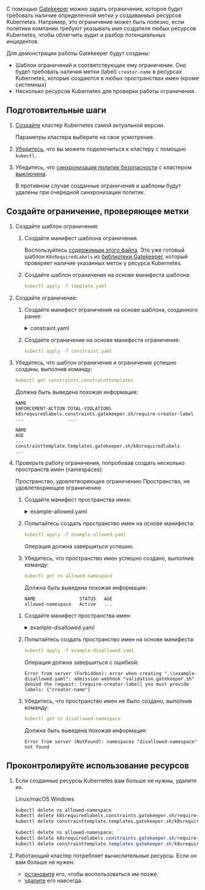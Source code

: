 С помощью [Gatekeeper](../../../k8s-reference/gatekeeper) можно задать ограничение, которое будет требовать наличие определенной метки у создаваемых ресурсов Kubernetes. Например, это ограничение может быть полезно, если политики компании требуют указывать имя создателя любых ресурсов Kubernetes, чтобы облегчить аудит и разбор потенциальных инцидентов.

Для демонстрации работы Gatekeeper будут созданы:

- Шаблон ограничений и соответствующее ему ограничение. Оно будет требовать наличия метки (label) `creator-name` в ресурсах Kubernetes, которые создаются в любых пространствах имен (кроме системных)
- Несколько ресурсов Kubernetes для проверки работы ограничения.

## Подготовительные шаги

1. [Создайте](../../../operations/create-cluster) кластер Kubernetes самой актуальной версии.

   Параметры кластера выберите на свое усмотрение.

1. [Убедитесь](../../../connect/kubectl), что вы можете подключиться к кластеру с помощью `kubectl`.

1. Убедитесь, что [синхронизация политик безопасности](../../../concepts/security-policies#synchro) с кластером [выключена](../../../operations/manage-security#upravlenie_sinhronizaciey_politik_bezopasnosti_s_klasterom).

   В противном случае созданные ограничения и шаблоны будут удалены при очередной синхронизации политик.

## Создайте ограничение, проверяющее метки

1. Создайте шаблон ограничения:

   1. Создайте манифест шаблона ограничения.

      Воспользуйтесь [содержимым этого файла](https://github.com/open-policy-agent/gatekeeper-library/blob/master/library/general/requiredlabels/template.yaml). Это уже готовый шаблон `K8sRequiredLabels` из [библиотеки Gatekeeper](https://github.com/open-policy-agent/gatekeeper-library), который проверяет наличие указанных меток у ресурса Kubernetes.

   1. Создайте шаблон ограничения на основе манифеста шаблона:

      ```yaml
      kubectl apply -f template.yaml
      ```

1. Создайте ограничение:

   1. Создайте манифест ограничения на основе шаблона, созданного ранее:

      <details>
      <summary markdown="span">constraint.yaml</summary>

      ```yaml
      apiVersion: constraints.gatekeeper.sh/v1beta1
      kind: K8sRequiredLabels
      metadata:
        name: require-creator-label
      spec:
        match:
          kinds:
            - apiGroups: [""]
              kinds: ["Namespace"]
          excludedNamespaces: ["kube-system"]
        parameters:
          labels:
            - key: creator-name
              allowedRegex: "(([A-Za-z0-9][-A-Za-z0-9_.]*)?[A-Za-z0-9])?"
      ```

      </details>

   1. Создайте ограничение на основе манифеста ограничения:

      ```yaml
      kubectl apply -f constraint.yaml
      ```

1. Убедитесь, что шаблон ограничения и ограничение успешно созданы, выполнив команду:

   ```yaml
   kubectl get constraints,constrainttemplates
   ```

   Должна быть выведена похожая информация:

   ```text
   NAME                                                              ENFORCEMENT-ACTION TOTAL-VIOLATIONS
   k8srequiredlabels.constraints.gatekeeper.sh/require-creator-label ...                ... 

   NAME                                                              AGE
   ...
   constrainttemplate.templates.gatekeeper.sh/k8srequiredlabels      ...
   ```

1. Проверьте работу ограничения, попробовав создать несколько пространств имен (namespaces):

   <tabs>
   <tablist>
   <tab>Пространство, удовлетворяющее ограничению</tab>
   <tab>Пространство, не удовлетворяющее ограничению</tab>
   </tablist>
   <tabpanel>

   1. Создайте манифест пространства имен:

      <details>
      <summary markdown="span">example-allowed.yaml</summary>

      ```yaml
      apiVersion: v1
      kind: Namespace
      metadata:
        name: allowed-namespace
        labels:
          creator-name: john.doe
      ```

   1. Попытайтесь создать пространство имен на основе манифеста:

      ```yaml
      kubectl apply -f example-allowed.yaml
      ```

      Операция должна завершиться успешно.

   1. Убедитесь, что пространство имен успешно создано, выполнив команду:

      ```yaml
      kubectl get ns allowed-namespace
      ```

      Должна быть выведена похожая информация:

      ```text
      NAME                STATUS   AGE
      allowed-namespace   Active   ...
      ```

   </tabpanel>
   <tabpanel>

   1. Создайте манифест пространства имен:

      <details>
      <summary markdown="span">example-disallowed.yaml</summary>

      ```yaml
      apiVersion: v1
      kind: Namespace
      metadata:
        name: disallowed-namespace
        labels:
          my-label: sample
      ```

   1. Попытайтесь создать пространство имен на основе манифеста:

      ```yaml
      kubectl apply -f example-disallowed.yaml
      ```

      Операция должна завершиться с ошибкой:

      ```text
      Error from server (Forbidden): error when creating ".\\example-disallowed.yaml": admission webhook "validation.gatekeeper.sh" denied the request: [require-creator-label] you must provide labels: {"creator-name"}
      ```

   1. Убедитесь, что пространство имен не было создано, выполнив команду:

      ```yaml
      kubectl get ns disallowed-namespace
      ```

      Должна быть выведена похожая информация:

      ```text
      Error from server (NotFound): namespaces "disallowed-namespace" not found
      ```

   </tabpanel>
   </tabs>

## Проконтролируйте использование ресурсов

1. Если созданные ресурсы Kubernetes вам больше не нужны, удалите их.

   <tabs>
   <tablist>
   <tab>Linux/macOS</tab>
   <tab>Windows</tab>
   </tablist>
   <tabpanel>

   ```bash
   kubectl delete ns allowed-namespace
   kubectl delete k8srequiredlabels.constraints.gatekeeper.sh/require-creator-label
   kubectl delete constrainttemplate.templates.gatekeeper.sh/k8srequiredlabels

   ```

   </tabpanel>
   <tabpanel>

   ```powershell
   kubectl delete ns allowed-namespace; `
   kubectl delete k8srequiredlabels.constraints.gatekeeper.sh/require-creator-label; `
   kubectl delete constrainttemplate.templates.gatekeeper.sh/k8srequiredlabels
   ```

   </tabpanel>
   </tabs>

1. Работающий кластер потребляет вычислительные ресурсы. Если он вам больше не нужен:

   - [остановите](../../../operations/manage-cluster#zapustit_ili_ostanovit_klaster) его, чтобы воспользоваться им позже;
   - [удалите](../../../operations/manage-cluster#udalit_klaster) его навсегда.
